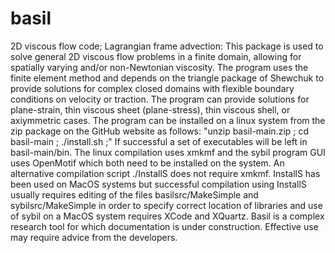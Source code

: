 # basil
2D viscous flow code; Lagrangian frame advection:
This package is used to solve general 2D viscous flow problems in a finite domain, allowing for spatially varying and/or non-Newtonian viscosity.
The program uses the finite element method and depends on the triangle package of Shewchuk to provide solutions for complex closed domains
with flexible boundary conditions on velocity or traction.
The program can provide solutions for plane-strain, thin viscous sheet (plane-stress), thin viscous shell, or axiymmetric cases.
The program can be installed on a linux system from the zip package on the GitHub website as follows:
"unzip basil-main.zip ; cd basil-main ; ./install.sh ;"
If successful a set of executables will be left in basil-main/bin.
The linux compilation  uses xmkmf and the sybil program GUI uses OpenMotif which both need to be installed on the system.
An alternative compilation script ./InstallS does not require xmkmf.
InstallS has been used on MacOS systems but successful compilation using InstallS
usually requires editing of the files basilsrc/MakeSimple and sybilsrc/MakeSimple in order to specify correct location of libraries 
and use of sybil on a MacOS system requires XCode and XQuartz.
Basil is a complex research tool for which documentation is under construction.  Effective use may require advice from the developers.
